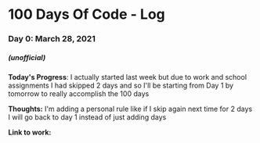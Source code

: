 # 100 Days Of Code - Log

### Day 0: March 28, 2021
##### (unofficial)

**Today's Progress**: I actually started last week but due to work and school assignments I had skipped 2 days and so I'll be starting from Day 1 by tomorrow to really accomplish the 100 days

**Thoughts:** I'm adding a personal rule like if I skip again next time for 2 days I will go back to day 1 instead of just adding days

**Link to work:**
